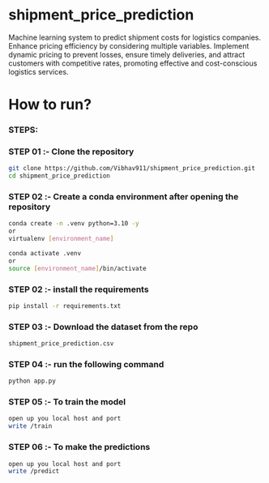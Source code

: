 # shipment_price_prediction

Machine learning system to predict shipment costs for logistics companies. Enhance pricing 
efficiency by considering multiple variables. Implement dynamic pricing to prevent losses,
ensure timely deliveries, and attract customers with competitive rates, promoting effective and 
cost-conscious logistics services.


# How to run?
### STEPS:

### STEP 01 :- Clone the repository
```bash
git clone https://github.com/Vibhav911/shipment_price_prediction.git
cd shipment_price_prediction
```

### STEP 02 :- Create a conda environment after opening the repository
```bash
conda create -n .venv python=3.10 -y  
or
virtualenv [environment_name]
```

```bash
conda activate .venv
or
source [environment_name]/bin/activate
```


### STEP 02 :- install the requirements
```bash
pip install -r requirements.txt
```

### STEP 03 :- Download the dataset from the repo
```bash
shipment_price_prediction.csv
```

### STEP 04 :- run the following command
```bash
python app.py
```

### STEP 05 :- To train the model
```bash
open up you local host and port
write /train
```

### STEP 06 :- To make the predictions
```bash
open up you local host and port
write /predict
```



